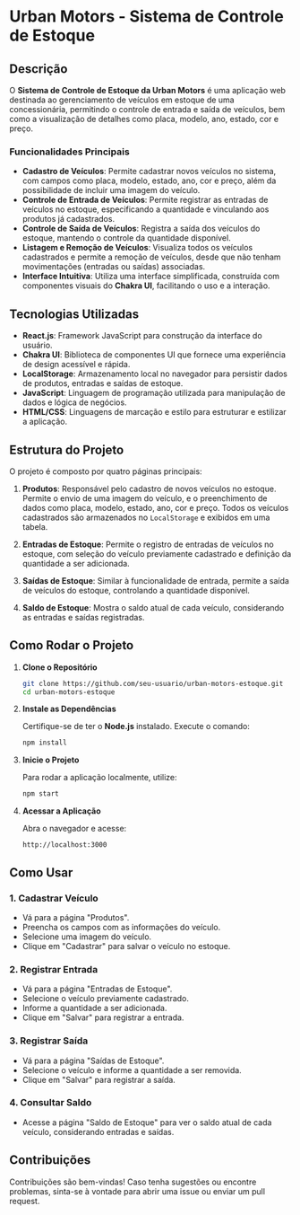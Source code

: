 # Urban Motors - Sistema de Controle de Estoque

## Descrição

O **Sistema de Controle de Estoque da Urban Motors** é uma aplicação web destinada ao gerenciamento de veículos em estoque de uma concessionária, permitindo o controle de entrada e saída de veículos, bem como a visualização de detalhes como placa, modelo, ano, estado, cor e preço.

### Funcionalidades Principais

- **Cadastro de Veículos**: Permite cadastrar novos veículos no sistema, com campos como placa, modelo, estado, ano, cor e preço, além da possibilidade de incluir uma imagem do veículo.
- **Controle de Entrada de Veículos**: Permite registrar as entradas de veículos no estoque, especificando a quantidade e vinculando aos produtos já cadastrados.
- **Controle de Saída de Veículos**: Registra a saída dos veículos do estoque, mantendo o controle da quantidade disponível.
- **Listagem e Remoção de Veículos**: Visualiza todos os veículos cadastrados e permite a remoção de veículos, desde que não tenham movimentações (entradas ou saídas) associadas.
- **Interface Intuitiva**: Utiliza uma interface simplificada, construída com componentes visuais do **Chakra UI**, facilitando o uso e a interação.

## Tecnologias Utilizadas

- **React.js**: Framework JavaScript para construção da interface do usuário.
- **Chakra UI**: Biblioteca de componentes UI que fornece uma experiência de design acessível e rápida.
- **LocalStorage**: Armazenamento local no navegador para persistir dados de produtos, entradas e saídas de estoque.
- **JavaScript**: Linguagem de programação utilizada para manipulação de dados e lógica de negócios.
- **HTML/CSS**: Linguagens de marcação e estilo para estruturar e estilizar a aplicação.

## Estrutura do Projeto

O projeto é composto por quatro páginas principais:

1. **Produtos**: Responsável pelo cadastro de novos veículos no estoque. Permite o envio de uma imagem do veículo, e o preenchimento de dados como placa, modelo, estado, ano, cor e preço. Todos os veículos cadastrados são armazenados no `LocalStorage` e exibidos em uma tabela.

2. **Entradas de Estoque**: Permite o registro de entradas de veículos no estoque, com seleção do veículo previamente cadastrado e definição da quantidade a ser adicionada.

3. **Saídas de Estoque**: Similar à funcionalidade de entrada, permite a saída de veículos do estoque, controlando a quantidade disponível.

4. **Saldo de Estoque**: Mostra o saldo atual de cada veículo, considerando as entradas e saídas registradas.

## Como Rodar o Projeto

1. **Clone o Repositório**

   ```bash
   git clone https://github.com/seu-usuario/urban-motors-estoque.git
   cd urban-motors-estoque
   ```

2. **Instale as Dependências**

   Certifique-se de ter o **Node.js** instalado. Execute o comando:

   ```bash
   npm install
   ```

3. **Inicie o Projeto**

   Para rodar a aplicação localmente, utilize:

   ```bash
   npm start
   ```

4. **Acessar a Aplicação**

   Abra o navegador e acesse:

   ```
   http://localhost:3000
   ```

## Como Usar

### 1. **Cadastrar Veículo**
   - Vá para a página "Produtos".
   - Preencha os campos com as informações do veículo.
   - Selecione uma imagem do veículo.
   - Clique em "Cadastrar" para salvar o veículo no estoque.

### 2. **Registrar Entrada**
   - Vá para a página "Entradas de Estoque".
   - Selecione o veículo previamente cadastrado.
   - Informe a quantidade a ser adicionada.
   - Clique em "Salvar" para registrar a entrada.

### 3. **Registrar Saída**
   - Vá para a página "Saídas de Estoque".
   - Selecione o veículo e informe a quantidade a ser removida.
   - Clique em "Salvar" para registrar a saída.

### 4. **Consultar Saldo**
   - Acesse a página "Saldo de Estoque" para ver o saldo atual de cada veículo, considerando entradas e saídas.

## Contribuições

Contribuições são bem-vindas! Caso tenha sugestões ou encontre problemas, sinta-se à vontade para abrir uma issue ou enviar um pull request.
